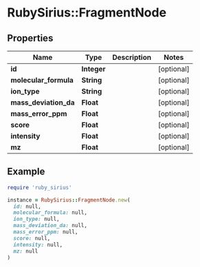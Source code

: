 # RubySirius::FragmentNode

## Properties

| Name | Type | Description | Notes |
| ---- | ---- | ----------- | ----- |
| **id** | **Integer** |  | [optional] |
| **molecular_formula** | **String** |  | [optional] |
| **ion_type** | **String** |  | [optional] |
| **mass_deviation_da** | **Float** |  | [optional] |
| **mass_error_ppm** | **Float** |  | [optional] |
| **score** | **Float** |  | [optional] |
| **intensity** | **Float** |  | [optional] |
| **mz** | **Float** |  | [optional] |

## Example

```ruby
require 'ruby_sirius'

instance = RubySirius::FragmentNode.new(
  id: null,
  molecular_formula: null,
  ion_type: null,
  mass_deviation_da: null,
  mass_error_ppm: null,
  score: null,
  intensity: null,
  mz: null
)
```

